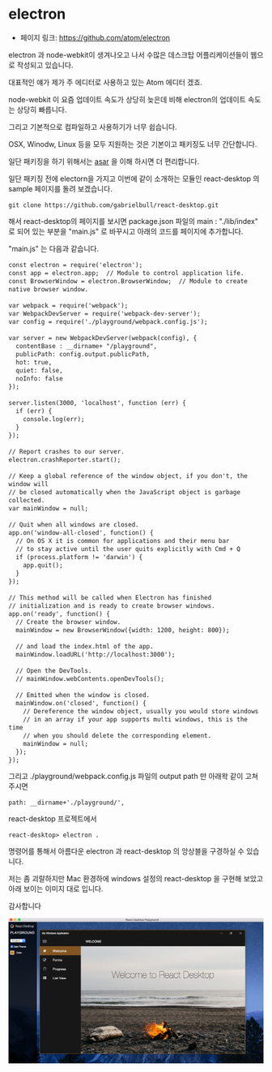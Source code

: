 # electron

- 페이지 링크: https://github.com/atom/electron

electron 과 node-webkit이 생겨나오고 나서 수많은 데스크탑 어플리케이션들이 웹으로 작성되고 있습니다.

대표적인 얘가 제가 주 에디터로 사용하고 있는 Atom 에디터 겠죠.

node-webkit 이 요즘 업데이트 속도가 상당히 늦은데 비해 electron의 업데이트 속도는 상당히 빠릅니다.

그리고 기본적으로 컴파일하고 사용하기가 너무 쉽습니다.

OSX, Winodw, Linux 등을 모두 지원하는 것은 기본이고 패키징도 너무 간단합니다.

일단 패키징을 하기 위해서는 [asar](https://github.com/atom/asar) 을 이해 하시면 더 편리합니다.

일단 패키징 전에 electorn을 가지고 이번에 같이 소개하는 모듈인 react-desktop 의 sample 페이지를 돌려 보겠습니다.

```
git clone https://github.com/gabrielbull/react-desktop.git
```

해서 react-desktop의 페이지를 보시면  package.json 파일의 main : "./lib/index" 로 되어 있는 부분을
 "main.js" 로 바꾸시고 아래의 코드를 페이지에 추가합니다.

"main.js" 는 다음과 같습니다.

```
const electron = require('electron');
const app = electron.app;  // Module to control application life.
const BrowserWindow = electron.BrowserWindow;  // Module to create native browser window.

var webpack = require('webpack');
var WebpackDevServer = require('webpack-dev-server');
var config = require('./playground/webpack.config.js');

var server = new WebpackDevServer(webpack(config), {
  contentBase : __dirname+ "/playground",
  publicPath: config.output.publicPath,
  hot: true,
  quiet: false,
  noInfo: false
});

server.listen(3000, 'localhost', function (err) {
  if (err) {
    console.log(err);
  }
});

// Report crashes to our server.
electron.crashReporter.start();

// Keep a global reference of the window object, if you don't, the window will
// be closed automatically when the JavaScript object is garbage collected.
var mainWindow = null;

// Quit when all windows are closed.
app.on('window-all-closed', function() {
  // On OS X it is common for applications and their menu bar
  // to stay active until the user quits explicitly with Cmd + Q
  if (process.platform != 'darwin') {
    app.quit();
  }
});

// This method will be called when Electron has finished
// initialization and is ready to create browser windows.
app.on('ready', function() {
  // Create the browser window.
  mainWindow = new BrowserWindow({width: 1200, height: 800});

  // and load the index.html of the app.
  mainWindow.loadURL('http://localhost:3000');

  // Open the DevTools.
  // mainWindow.webContents.openDevTools();

  // Emitted when the window is closed.
  mainWindow.on('closed', function() {
    // Dereference the window object, usually you would store windows
    // in an array if your app supports multi windows, this is the time
    // when you should delete the corresponding element.
    mainWindow = null;
  });
});
```

그리고 ./playground/webpack.config.js 파일의 output path 만 아래왁 같이 고쳐 주시면
```
path: __dirname+'./playground/',
```

react-desktop 프로젝트에서

```
react-desktop> electron .
```

명령어를 통해서 아름다운 electron 과 react-desktop 의 앙상블을 구경하실 수 있습니다.

저는 좀 괴랄하지만 Mac 환경하에 windows 설정의 react-desktop 을 구현해 보았고 아래 보이는 이미지 대로 입니다.

감사합니다

![img](../img/022-24.png)
